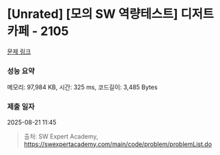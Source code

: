 # [Unrated] [모의 SW 역량테스트] 디저트 카페 - 2105 

[문제 링크](https://swexpertacademy.com/main/code/problem/problemDetail.do?contestProbId=AV5VwAr6APYDFAWu) 

### 성능 요약

메모리: 97,984 KB, 시간: 325 ms, 코드길이: 3,485 Bytes

### 제출 일자

2025-08-21 11:45



> 출처: SW Expert Academy, https://swexpertacademy.com/main/code/problem/problemList.do